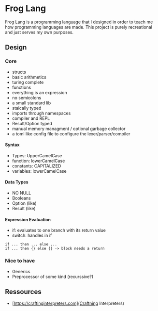 # Frog Lang

Frog Lang is a programming language that I designed in order to teach me how programming languages are made.
This project is purely recreational and just serves my own purposes.  

## Design

### Core
- structs
- basic arithmetics
- turing complete
- functions
- everything is an expression
- no semicolons
- a small standard lib
- staically typed
- imports through namespaces
- compiler and REPL
- Result/Option typed
- manual memory managment / optional garbage collector
- a toml like config file to configure the lexer/parser/compiler

#### Syntax
- Types: UpperCamelCase
- function: lowerCamelCase
- constants: CAPITALIZED
- variables: lowerCamelCase

#### Data Types
- NO NULL
- Booleans
- Option (like)
- Result (like) 

#### Expression Evaluation
- if: evaluates to one branch with its return value
- switch: handles in if 
```
if ... then ... else ...
if ... then {} else {} -> block needs a return 
```


### Nice to have
- Generics
- Preprocessor of some kind (recurssive?)

## Ressources

- [https://craftinginterpreters.com](Craftning Interpreters)
